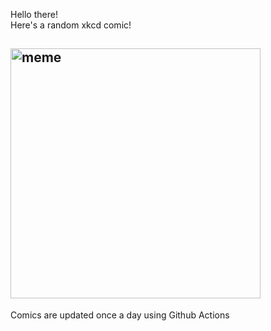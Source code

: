 Hello there! <br>Here's a random xkcd comic!<br>
## <img src="https://imgs.xkcd.com/comics/voting.png" alt="meme" width="400"/><br>
Comics are updated once a day using Github Actions